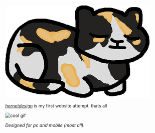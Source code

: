 ![hornet logo](images/hornet.png)

*[hornetdesign](https://hornetdesign.netlify.app/)* is my first website attempt. thats all

![cool gif](https://media.discordapp.net/attachments/486284970806083584/909724258849140756/amogus.gif)

*Designed for pc and mobile (most all).*